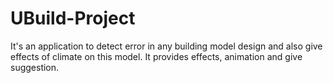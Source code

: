 # UBuild-Project
It's an application to detect error in any building model design and also give effects of climate on this model. It provides effects, animation and give suggestion.
